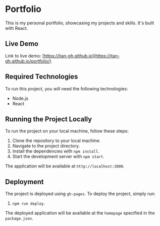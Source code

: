 # Portfolio

This is my personal portfolio, showcasing my projects and skills. It's built with React.

## Live Demo

Link to live demo: [https://jtan-gh.github.io](https://jtan-gh.github.io/portfolio/)

## Required Technologies

To run this project, you will need the following technologies:

- Node.js
- React

## Running the Project Locally

To run the project on your local machine, follow these steps:

1. Clone the repository to your local machine.
2. Navigate to the project directory.
3. Install the dependencies with `npm install`.
4. Start the development server with `npm start`.

The application will be available at `http://localhost:3000`.

## Deployment

The project is deployed using `gh-pages`. To deploy the project, simply run:

1. `npm run deploy`.

The deployed application will be available at the `homepage` specified in the `package.json`.
